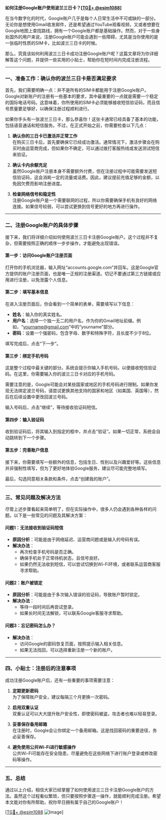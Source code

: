 **如何注册Google账户使用波兰三日卡？[[TG💪+ @esim1088](https://t.me/s/esim1088)]**

在当今数字化的时代，Google账户几乎是每个人日常生活中不可或缺的一部分。无论你是想使用Gmail收发邮件，还是希望通过YouTube观看视频，又或者想要在Google地图上查找路线，拥有一个Google账户都是基础操作。然而，对于一些身处国外的用户来说，注册Google账户可能会遇到一些障碍，尤其是当你使用的是一张临时性质的SIM卡，比如波兰三日卡的时候。

那么，究竟该如何利用波兰三日卡成功注册Google账户呢？这篇文章将为你详细解答这个问题，并提供一些实用的小贴士，帮助你在短时间内完成注册流程。

---

### **一、准备工作：确认你的波兰三日卡是否满足要求**

首先，我们需要明确一点：并不是所有的SIM卡都能用于注册Google账户。Google对新账户的注册有一些基本的要求，其中最重要的一点就是需要一个稳定的国际电话号码。这意味着，你所使用的SIM卡必须能够接收短信验证码，而且信号质量要足够好，以确保注册过程顺利进行。

如果你手头有一张波兰三日卡，那么恭喜你！这张卡通常已经具备了基本的功能，包括语音通话和短信服务。不过，在正式开始之前，你需要检查以下几点：

1. **确认你的三日卡已激活并正常工作**  
   在购买三日卡后，首先要确保它已经成功激活。通常情况下，激活步骤会在购买时由运营商完成，但如果你不确定，可以通过拨打客服热线或发送测试短信来验证。

2. **确认卡内余额充足**  
   虽然Google账户注册本身不需要额外付费，但在注册过程中可能需要发送短信验证码，这会消耗一定的流量或话费。因此，建议提前充值足够的金额，以免因欠费而影响注册进度。

3. **检查网络信号和稳定性**  
   注册Google账户是一个需要联网的过程，所以你需要确保手机有良好的网络连接。如果信号较弱，可以尝试更换到信号更好的地方再进行操作。

---

### **二、注册Google账户的具体步骤**

接下来，我们将详细介绍如何使用波兰三日卡注册Google账户。这个过程并不复杂，但需要按照正确的顺序一步步操作，才能避免出现错误。

#### **第一步：访问Google账户注册页面**
打开你的手机浏览器，输入网址“accounts.google.com”并回车。这是Google官方提供的账户注册页面，也是唯一正规的注册渠道。切记不要通过第三方链接或应用进行注册，以免泄露个人信息。

#### **第二步：填写基本信息**
在进入注册页面后，你会看到一个简单的表单，需要填写以下信息：
- **姓名**：输入你的真实姓名。
- **用户名**：选择一个独一无二的用户名，作为你的Gmail地址前缀。例如，“yourname@gmail.com”中的“yourname”部分。
- **密码**：设置一个强密码，包含字母、数字和特殊字符，且长度不少于8位。

填写完成后，点击“下一步”。

#### **第三步：绑定手机号码**
这是整个过程中最关键的部分。系统会提示你输入手机号码，以便接收短信验证码。在这里，你需要输入你的波兰三日卡对应的手机号码。

需要注意的是，Google可能会对某些国家或地区的手机号码进行限制。如果你发现无法绑定波兰号码，请尝试更换其他支持的国家和地区（如美国、英国等），然后在后续设置中更改回波兰号码。

输入号码后，点击“继续”，等待接收验证码短信。

#### **第四步：输入验证码**
收到验证码后，将其输入到指定的框中，并点击“验证”。如果一切正常，系统会自动跳转到下一个步骤。

#### **第五步：完善账户信息**
接下来，你需要填写一些额外的信息，包括生日、性别以及兴趣爱好等。这些信息并非强制性填写，但为了更好地体验Google服务，建议尽可能完整地填写。

最后，勾选同意相关条款和条件，点击“创建我的账户”。

---

### **三、常见问题及解决方法**

尽管上述步骤看起来简单明了，但在实际操作中，很多人仍会遇到各种各样的问题。以下是一些常见的问题及其解决方案：

#### **问题1：无法接收到验证码短信**
- **原因分析**：可能是由于网络延迟、运营商问题或是输入的号码有误。
- **解决办法**：
  - 再次检查手机号码是否正确。
  - 确保手机处于正常待机状态，且信号良好。
  - 如果仍然无法收到短信，可以尝试切换到Wi-Fi环境，或者联系运营商客服寻求帮助。

#### **问题2：账户被锁定**
- **原因分析**：可能是由于多次输入错误的验证码，导致账户暂时锁定。
- **解决办法**：
  - 等待一段时间后再尝试登录。
  - 如果长时间无法解锁，可以联系Google客服寻求帮助。

#### **问题3：忘记密码怎么办？**
- **解决办法**：
  - 访问Google的密码恢复页面，按照提示输入相关信息。
  - 如果无法找回，可以选择重新注册一个新的账户。

---

### **四、小贴士：注册后的注意事项**

成功注册Google账户后，还有一些重要的事项需要注意：

1. **定期更新密码**  
   为了保障账户安全，建议每隔三个月更换一次密码。

2. **启用双重认证**  
   双重认证可以大大提升账户安全性，即使密码被盗，攻击者也难以轻易登录。

3. **妥善保存备用邮箱**  
   在注册时，Google会让你绑定一个备用邮箱。这是找回密码的重要途径，务必妥善保存。

4. **避免使用公共Wi-Fi进行敏感操作**  
   公共Wi-Fi可能存在安全隐患，尽量避免在这些网络下进行账户登录或修改密码等操作。

---

### **五、总结**

通过以上介绍，相信大家已经掌握了如何使用波兰三日卡注册Google账户的方法。虽然这个过程看似繁琐，但只要按照步骤逐一操作，就能顺利完成注册。希望本文能对你有所帮助，祝你早日拥有属于自己的Google账户！

[[TG💪+ @esim1088](https://t.me/s/esim1088) ![Image](https://i.postimg.cc/4NQfJmqS/Snipaste-2025-05-13-00-14-12.png)]